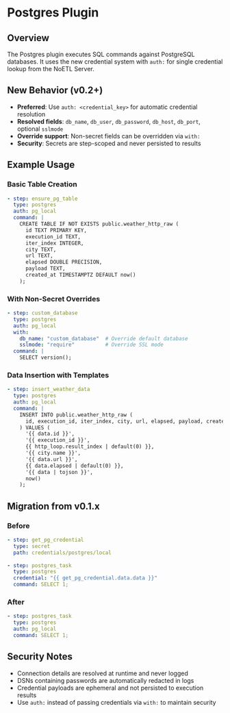 # Postgres Plugin

## Overview

The Postgres plugin executes SQL commands against PostgreSQL databases. It uses the new credential system with `auth:` for single credential lookup from the NoETL Server.

## New Behavior (v0.2+)

- **Preferred**: Use `auth: <credential_key>` for automatic credential resolution
- **Resolved fields**: `db_name`, `db_user`, `db_password`, `db_host`, `db_port`, optional `sslmode`
- **Override support**: Non-secret fields can be overridden via `with:`
- **Security**: Secrets are step-scoped and never persisted to results

## Example Usage

### Basic Table Creation
```yaml
- step: ensure_pg_table
  type: postgres
  auth: pg_local
  command: |
    CREATE TABLE IF NOT EXISTS public.weather_http_raw (
      id TEXT PRIMARY KEY,
      execution_id TEXT,
      iter_index INTEGER,
      city TEXT,
      url TEXT,
      elapsed DOUBLE PRECISION,
      payload TEXT,
      created_at TIMESTAMPTZ DEFAULT now()
    );
```

### With Non-Secret Overrides
```yaml
- step: custom_database
  type: postgres
  auth: pg_local
  with:
    db_name: "custom_database"  # Override default database
    sslmode: "require"          # Override SSL mode
  command: |
    SELECT version();
```

### Data Insertion with Templates
```yaml
- step: insert_weather_data
  type: postgres
  auth: pg_local
  command: |
    INSERT INTO public.weather_http_raw (
      id, execution_id, iter_index, city, url, elapsed, payload, created_at
    ) VALUES (
      '{{ data.id }}',
      '{{ execution_id }}',
      {{ http_loop.result_index | default(0) }},
      '{{ city.name }}',
      '{{ data.url }}',
      {{ data.elapsed | default(0) }},
      '{{ data | tojson }}',
      now()
    );
```

## Migration from v0.1.x

### Before
```yaml
- step: get_pg_credential
  type: secret
  path: credentials/postgres/local
  
- step: postgres_task
  type: postgres
  credential: "{{ get_pg_credential.data.data }}"
  command: SELECT 1;
```

### After
```yaml
- step: postgres_task
  type: postgres
  auth: pg_local
  command: SELECT 1;
```

## Security Notes

- Connection details are resolved at runtime and never logged
- DSNs containing passwords are automatically redacted in logs
- Credential payloads are ephemeral and not persisted to execution results
- Use `auth:` instead of passing credentials via `with:` to maintain security
